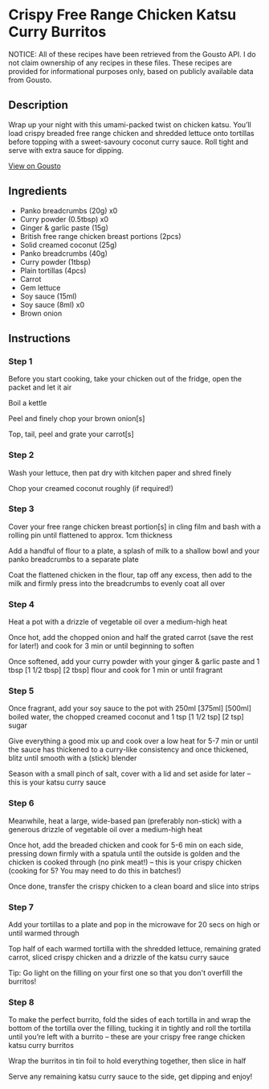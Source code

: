 # Crispy Free Range Chicken Katsu Curry Burritos

NOTICE: All of these recipes have been retrieved from the Gousto API. I do not claim ownership of any recipes in these files. These recipes are provided for informational purposes only, based on publicly available data from Gousto.

## Description

Wrap up your night with this umami-packed twist on chicken katsu. You’ll load crispy breaded free range chicken and shredded lettuce onto tortillas before topping with a sweet-savoury coconut curry sauce. Roll tight and serve with extra sauce for dipping.

[View on Gousto](https://www.gousto.co.uk/recipes/cookbook/crispy-free-range-chicken-katsu-curry-burritos)

## Ingredients

- Panko breadcrumbs (20g) x0
- Curry powder (0.5tbsp) x0
- Ginger & garlic paste (15g)
- British free range chicken breast portions (2pcs)
- Solid creamed coconut (25g)
- Panko breadcrumbs (40g)
- Curry powder (1tbsp)
- Plain tortillas (4pcs)
- Carrot
- Gem lettuce
- Soy sauce (15ml)
- Soy sauce (8ml) x0
- Brown onion

## Instructions


### Step 1

Before you start cooking, take your chicken out of the fridge, open the packet and let it air

Boil a kettle

Peel and finely chop your brown onion[s]

Top, tail, peel and grate your carrot[s]


### Step 2

Wash your lettuce, then pat dry with kitchen paper and shred finely

Chop your creamed coconut roughly (if required!)


### Step 3

Cover your free range chicken breast portion[s] in cling film and bash with a rolling pin until flattened to approx. 1cm thickness

Add a handful of flour to a plate, a splash of milk to a shallow bowl and your panko breadcrumbs to a separate plate

Coat the flattened chicken in the flour, tap off any excess, then add to the milk and firmly press into the breadcrumbs to evenly coat all over


### Step 4

Heat a pot with a drizzle of vegetable oil over a medium-high heat

Once hot, add the chopped onion and half the grated carrot (save the rest for later!) and cook for 3 min or until beginning to soften

Once softened, add your curry powder with your ginger & garlic paste and 1 tbsp <span class="text-purple">[1 1/2 tbsp]</span> <span class="text-danger">[2 tbsp]</span> flour and cook for 1 min or until fragrant


### Step 5

Once fragrant, add your soy sauce to the pot with 250ml <span class="text-purple">[375ml]</span> <span class="text-danger">[500ml]</span> boiled water, the chopped creamed coconut and 1 tsp <span class="text-purple">[1 1/2 tsp]</span> <span class="text-danger">[2 tsp]</span> sugar

Give everything a good mix up and cook over a low heat for 5-7 min or until the sauce has thickened to a curry-like consistency and once thickened, blitz until smooth with a (stick) blender

Season with a small pinch of salt, cover with a lid and set aside for later – this is your katsu curry sauce


### Step 6

Meanwhile, heat a large, wide-based pan (preferably non-stick) with a generous drizzle of vegetable oil over a medium-high heat

Once hot, add the breaded chicken and cook for 5-6 min on each side, pressing down firmly with a spatula until the outside is golden and the chicken is cooked through (no pink meat!) – this is your crispy chicken (cooking for 5? You may need to do this in batches!)

Once done, transfer the crispy chicken to a clean board and slice into strips


### Step 7

Add your tortillas to a plate and pop in the microwave for 20 secs on high or until warmed through

Top half of each warmed tortilla with the shredded lettuce, remaining grated carrot, sliced crispy chicken and a drizzle of the katsu curry sauce

Tip: Go light on the filling on your first one so that you don't overfill the burritos!

### Step 8

To make the perfect burrito, fold the sides of each tortilla in and wrap the bottom of the tortilla over the filling, tucking it in tightly and roll the tortilla until you’re left with a burrito – these are your crispy free range chicken katsu curry burritos

Wrap the burritos in tin foil to hold everything together, then slice in half

Serve any remaining katsu curry sauce to the side, get dipping and enjoy!

